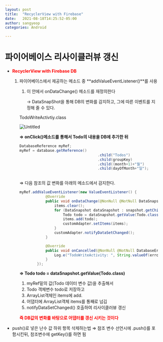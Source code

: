```yaml
---
layout: post
title:  "RecyclerView with Firebase"
date:   2021-08-18T14:25:52-05:00
author: sangyeop
categories: Android

---
```




# 파이어베이스 리사이클러뷰 갱신

- <span style="color:red"> **RecyclerView with Firebase DB**</span>
  
    1. 파이어베이스에서 제공하는 메소드 중 **addValueEventListener()**를 사용
        1. 이 안에서 onDataChange() 메소드를 재정의한다
    
            → DataSnapShot을 통해 DB의 변화를 감지하고, 그에 따른 이벤트를 지정해 줄 수 있다.
    
        TodoWriteActivtiy.class
    
        ![Untitled](../image/Untitled16.png)
    
        **⇒ onClick()메소드를 통해서 Todo의 내용을 DB에 추가한 뒤**
    
        ```java
        DatabaseReference myRef;
        myRef = database.getReference()
        									.child("Todos")
        									.child(groupKey)
        									.child((month+1)+"월")
        									.child(dayOfMonth+"일");
        						
        ```
    
        ⇒ 다음 참조의 값 변화를 아래의 메소드에서 감지한다.
    
        ```java
        myRef.addValueEventListener(new ValueEventListener() {
                    @Override
                    public void onDataChange(@NonNull @NotNull DataSnapshot snapshot) {
                        items.clear();
                        for (DataSnapshot dataSnapshot : snapshot.getChildren()) {
                            Todo todo = dataSnapshot.getValue(Todo.class);
                            items.add(todo);
                            customAdapter.setItems(items);
                        }
                        customAdapter.notifyDataSetChanged();
                    }
        
                    @Override
                    public void onCancelled(@NonNull @NotNull DatabaseError error) {
                        Log.e("TodoWriteActivity: ", String.valueOf(error.toException()));
                    }
                });
        ```
    
        **⇒ Todo todo = dataSnapshot.getValue(Todo.class)** 
    
        1. myRef밑의 값(Todo 데이터 변수 값)을 추출해서 
        2. Todo 객체변수 todo로 저장하고
        3. ArrayList객체인 items에 add.
        4. 어댑터에 ArrayList객체 items를 통째로 넘김
        5. notifyDataSetChanged() 호출하여 리사이클러뷰 갱신 
    
        <span style="color:red">**즉 DB값의 변화를 바탕으로 어댑터를 갱신 시키는 것이다**</span>
    
- push()로 넣은 난수 값 하위 항목 삭제하는법 ⇒ 참조 변수 선언시에 .push()를 포함시킨뒤, 참조변수에 getKey()를 하면 됨

